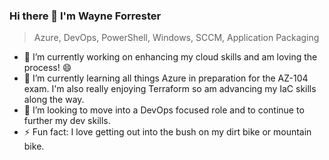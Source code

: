 ### Hi there 👋 I'm Wayne Forrester

> Azure, DevOps, PowerShell, Windows, SCCM, Application Packaging

- 🔭 I’m currently working on enhancing my cloud skills and am loving the process! 😄 
- 🌱 I’m currently learning all things Azure in preparation for the AZ-104 exam. I'm also really enjoying Terraform so am advancing my IaC skills along the way.
- 🤔 I’m looking to move into a DevOps focused role and to continue to further my dev skills.
- ⚡ Fun fact: I love getting out into the bush on my dirt bike or mountain bike.

<!--
**wayneforrester/wayneforrester** is a ✨ _special_ ✨ repository because its `README.md` (this file) appears on your GitHub profile.

Here are some ideas to get you started:

- 🔭 I’m currently working on ...
- 🌱 I’m currently learning ...
- 👯 I’m looking to collaborate on ...
- 🤔 I’m looking for help with ...
- 💬 Ask me about ...
- 📫 How to reach me: ...
- 😄 Pronouns: ...
- ⚡ Fun fact: ...
-->
